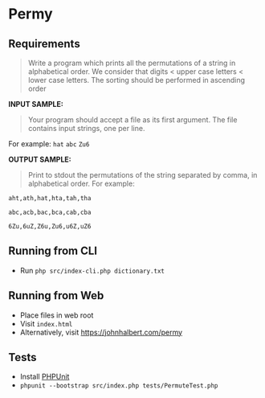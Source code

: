 # Permy

## Requirements

> Write a program which prints all the permutations of a string in alphabetical order. We consider that digits < upper case letters < lower case letters. The sorting should be performed in ascending order

**INPUT SAMPLE:**
> Your program should accept a file as its first argument. The file contains input strings, one per line.

For example:
`hat`
`abc`
`Zu6`

**OUTPUT SAMPLE:**

> Print to stdout the permutations of the string separated by comma, in alphabetical order.
For example:

`aht,ath,hat,hta,tah,tha`

`abc,acb,bac,bca,cab,cba`

``6Zu,6uZ,Z6u,Zu6,u6Z,uZ6``


## Running from CLI
 - Run ```php src/index-cli.php dictionary.txt```


## Running from Web
 - Place files in web root
 - Visit ```index.html```
 - Alternatively, visit https://johnhalbert.com/permy

## Tests
 - Install [PHPUnit](https://phpunit.de/)
 -  ```phpunit --bootstrap src/index.php tests/PermuteTest.php```

